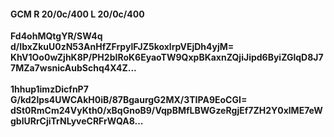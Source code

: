 #### GCM R 20/0c/400 L 20/0c/400
**Fd4ohMQtgYR/SW4q**<br/>**d/IbxZkuU0zN53AnHfZFrpylFJZ5koxlrpVEjDh4yjM=**<br/>**KhV1Oo0wZjhK8P/PH2bIRoK6EyaoTW9QxpBKaxnZQjiJipd6ByiZGlqD8J77MZa7wsnicAubSchq4X4Z...**<br/><br/>
**1hhup1imzDicfnP7**<br/>**G/kd2lps4UWCAkH0iB/87BgaurgG2MX/3TIPA9EoCGI=**<br/>**dSt0RmCm24VyKth0/xBqGnoB9/VqpBMfLBWGzeRgjEf7ZH2Y0xlME7eWgblURrCjiTrNLyveCRFrWQA8...**